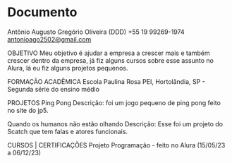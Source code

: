 # Documento

Antônio Augusto Gregório Oliveira
(DDD) +55 19 99269-1974
antonioago2502@gmail.com


OBJETIVO
Meu objetivo é ajudar a empresa a crescer mais e também crescer dentro da empresa, já fiz alguns cursos sobre esse assunto no Alura, lá eu fiz alguns projetos pequenos.

FORMAÇÃO ACADÊMICA
Escola Paulina Rosa PEI, Hortolândia, SP - Segunda série do ensino médio


PROJETOS 
Ping Pong
Descrição: foi um jogo pequeno de ping pong feito no site do jp5.

Quando os humanos não estão olhando
Descrição: Esse foi um projeto do Scatch que tem falas e atores funcionais.


CURSOS | CERTIFICAÇÕES
Projeto Programação - feito no Alura (15/05/23 a 06/12/23)
